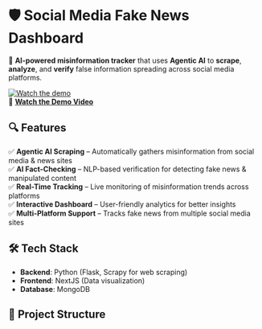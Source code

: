 # 🛡️ Social Media Fake News Dashboard

🚀 **AI-powered misinformation tracker** that uses **Agentic AI** to **scrape**, **analyze**, and **verify** false information spreading across social media platforms.

[![Watch the demo](https://img.youtube.com/vi/aHhe9CW8mYI/0.jpg)](https://youtu.be/aHhe9CW8mYI)  
🎥 **[Watch the Demo Video](https://youtu.be/aHhe9CW8mYI)**

## 🔍 Features
✅ **Agentic AI Scraping** – Automatically gathers misinformation from social media & news sites  
✅ **AI Fact-Checking** – NLP-based verification for detecting fake news & manipulated content  
✅ **Real-Time Tracking** – Live monitoring of misinformation trends across platforms  
✅ **Interactive Dashboard** – User-friendly analytics for better insights  
✅ **Multi-Platform Support** – Tracks fake news from multiple social media sites   

## 🛠️ Tech Stack
- **Backend**: Python (Flask, Scrapy for web scraping)  
- **Frontend**: NextJS (Data visualization)  
- **Database**: MongoDB  

## 📂 Project Structure
